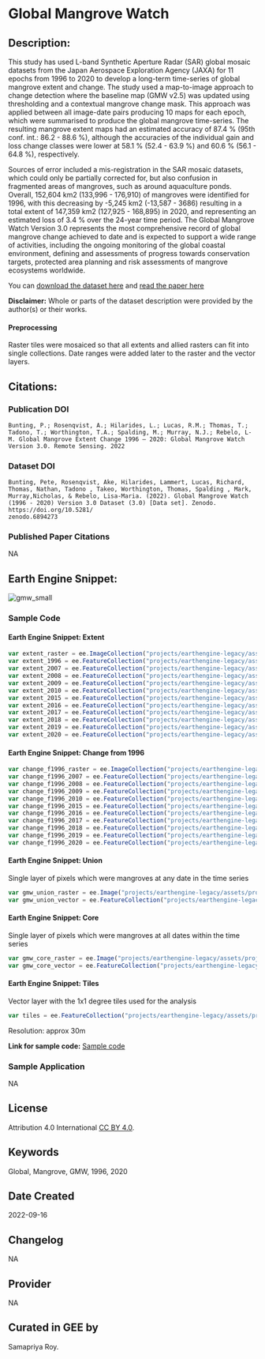 
# Global Mangrove Watch

## Description:

This study has used L-band Synthetic Aperture Radar (SAR) global mosaic datasets from the Japan Aerospace Exploration Agency (JAXA) for 11 epochs from 1996 to 2020 to develop a long-term time-series of global mangrove extent and change. The study used a map-to-image approach to change detection where the baseline map (GMW v2.5) was updated using thresholding and a contextual mangrove change mask. This approach was applied between all image-date pairs producing 10 maps for each epoch, which were summarised to produce the global mangrove time-series. The resulting mangrove extent maps had an estimated accuracy of 87.4 % (95th conf. int.: 86.2 - 88.6 %), although the accuracies of the individual gain and loss change classes were lower at 58.1 % (52.4 - 63.9 %) and 60.6 % (56.1 - 64.8 %), respectively.

Sources of error included a mis-registration in the SAR mosaic datasets, which could only be partially corrected for, but also confusion in fragmented areas of mangroves, such as around aquaculture ponds. Overall, 152,604 km2 (133,996 - 176,910) of mangroves were identified for 1996, with this decreasing by -5,245 km2 (-13,587 - 3686) resulting in a total extent of 147,359 km2 (127,925 - 168,895) in 2020, and representing an estimated loss of 3.4 % over the 24-year time period. The Global Mangrove Watch Version 3.0 represents the most comprehensive record of global mangrove change achieved to date and is expected to support a wide range of activities, including the ongoing monitoring of the global coastal environment, defining and assessments of progress towards conservation targets, protected area planning and risk assessments of mangrove ecosystems worldwide.

You can [download the dataset here](https://zenodo.org/record/6894273#.YyMn4tXMKdw) and [read the paper here](https://www.mdpi.com/2072-4292/14/15/3657)

**Disclaimer:** Whole or parts of the dataset description were provided by the author(s) or their works.

#### Preprocessing

Raster tiles were mosaiced so that all extents and allied rasters can fit into single collections. Date ranges were added later to the raster and the vector layers.

## Citations:

### Publication DOI

```
Bunting, P.; Rosenqvist, A.; Hilarides, L.; Lucas, R.M.; Thomas, T.; Tadono, T.; Worthington, T.A.; Spalding, M.; Murray, N.J.; Rebelo, L-M. Global Mangrove Extent Change 1996 – 2020: Global Mangrove Watch Version 3.0. Remote Sensing. 2022
```

### Dataset DOI

```
Bunting, Pete, Rosenqvist, Ake, Hilarides, Lammert, Lucas, Richard, Thomas, Nathan, Tadono , Takeo, Worthington, Thomas, Spalding , Mark, Murray,Nicholas, & Rebelo, Lisa-Maria. (2022). Global Mangrove Watch (1996 - 2020) Version 3.0 Dataset (3.0) [Data set]. Zenodo. https://doi.org/10.5281/
zenodo.6894273
```

### Published Paper Citations
NA

## Earth Engine Snippet:
![gmw_small](https://user-images.githubusercontent.com/6677629/190841060-d939cc7d-f3ce-499f-8411-623806936bc8.gif)
### Sample Code

#### Earth Engine Snippet: Extent

```js
var extent_raster = ee.ImageCollection("projects/earthengine-legacy/assets/projects/sat-io/open-datasets/GMW/extent/GMW_V3");
var extent_1996 = ee.FeatureCollection("projects/earthengine-legacy/assets/projects/sat-io/open-datasets/GMW/extent/gmw_v3_1996_vec");
var extent_2007 = ee.FeatureCollection("projects/earthengine-legacy/assets/projects/sat-io/open-datasets/GMW/extent/gmw_v3_2007_vec");
var extent_2008 = ee.FeatureCollection("projects/earthengine-legacy/assets/projects/sat-io/open-datasets/GMW/extent/gmw_v3_2008_vec");
var extent_2009 = ee.FeatureCollection("projects/earthengine-legacy/assets/projects/sat-io/open-datasets/GMW/extent/gmw_v3_2009_vec");
var extent_2010 = ee.FeatureCollection("projects/earthengine-legacy/assets/projects/sat-io/open-datasets/GMW/extent/gmw_v3_2010_vec");
var extent_2015 = ee.FeatureCollection("projects/earthengine-legacy/assets/projects/sat-io/open-datasets/GMW/extent/gmw_v3_2015_vec");
var extent_2016 = ee.FeatureCollection("projects/earthengine-legacy/assets/projects/sat-io/open-datasets/GMW/extent/gmw_v3_2016_vec");
var extent_2017 = ee.FeatureCollection("projects/earthengine-legacy/assets/projects/sat-io/open-datasets/GMW/extent/gmw_v3_2017_vec");
var extent_2018 = ee.FeatureCollection("projects/earthengine-legacy/assets/projects/sat-io/open-datasets/GMW/extent/gmw_v3_2018_vec");
var extent_2019 = ee.FeatureCollection("projects/earthengine-legacy/assets/projects/sat-io/open-datasets/GMW/extent/gmw_v3_2019_vec");
var extent_2020 = ee.FeatureCollection("projects/earthengine-legacy/assets/projects/sat-io/open-datasets/GMW/extent/gmw_v3_2020_vec");
```

#### Earth Engine Snippet: Change from 1996

```js
var change_f1996_raster = ee.ImageCollection("projects/earthengine-legacy/assets/projects/sat-io/open-datasets/GMW/change/change_f1996");
var change_f1996_2007 = ee.FeatureCollection("projects/earthengine-legacy/assets/projects/sat-io/open-datasets/GMW/change/gmw_v3_f1996_t2007_vec");
var change_f1996_2008 = ee.FeatureCollection("projects/earthengine-legacy/assets/projects/sat-io/open-datasets/GMW/change/gmw_v3_f1996_t2008_vec");
var change_f1996_2009 = ee.FeatureCollection("projects/earthengine-legacy/assets/projects/sat-io/open-datasets/GMW/change/gmw_v3_f1996_t2009_vec");
var change_f1996_2010 = ee.FeatureCollection("projects/earthengine-legacy/assets/projects/sat-io/open-datasets/GMW/change/gmw_v3_f1996_t2010_vec");
var change_f1996_2015 = ee.FeatureCollection("projects/earthengine-legacy/assets/projects/sat-io/open-datasets/GMW/change/gmw_v3_f1996_t2015_vec");
var change_f1996_2016 = ee.FeatureCollection("projects/earthengine-legacy/assets/projects/sat-io/open-datasets/GMW/change/gmw_v3_f1996_t2016_vec");
var change_f1996_2017 = ee.FeatureCollection("projects/earthengine-legacy/assets/projects/sat-io/open-datasets/GMW/change/gmw_v3_f1996_t2017_vec");
var change_f1996_2018 = ee.FeatureCollection("projects/earthengine-legacy/assets/projects/sat-io/open-datasets/GMW/change/gmw_v3_f1996_t2018_vec");
var change_f1996_2019 = ee.FeatureCollection("projects/earthengine-legacy/assets/projects/sat-io/open-datasets/GMW/change/gmw_v3_f1996_t2019_vec");
var change_f1996_2020 = ee.FeatureCollection("projects/earthengine-legacy/assets/projects/sat-io/open-datasets/GMW/change/gmw_v3_f1996_t2020_vec");
```
#### Earth Engine Snippet: Union

Single layer of pixels which were mangroves at any date in the time series

```js
var gmw_union_raster = ee.Image("projects/earthengine-legacy/assets/projects/sat-io/open-datasets/GMW/union/gmw_v3_mng_union");
var gmw_union_vector = ee.FeatureCollection("projects/earthengine-legacy/assets/projects/sat-io/open-datasets/GMW/union/gmw_v3_union_vec");
```

#### Earth Engine Snippet: Core

Single layer of pixels which were mangroves at all dates within the time series

```js
var gmw_core_raster = ee.Image("projects/earthengine-legacy/assets/projects/sat-io/open-datasets/GMW/core/gmw_v3_mng_core");
var gmw_core_vector = ee.FeatureCollection("projects/earthengine-legacy/assets/projects/sat-io/open-datasets/GMW/core/gmw_v3_core_vec");
```

#### Earth Engine Snippet: Tiles
Vector layer with the 1x1 degree tiles used for the analysis

```js
var tiles = ee.FeatureCollection("projects/earthengine-legacy/assets/projects/sat-io/open-datasets/GMW/gmw_v3_tiles");
```

Resolution: approx 30m

**Link for sample code:** [Sample code](https://code.earthengine.google.com/?scriptPath=users/sat-io/awesome-gee-catalog-examples:global-landuse-landcover/GLOBAL-MANGROVE-WATCH)

### Sample Application

NA

## License

Attribution 4.0 International [CC BY 4.0](https://creativecommons.org/licenses/by/4.0/).

## Keywords

Global, Mangrove, GMW, 1996, 2020

## Date Created

2022-09-16

## Changelog

NA

## Provider

NA

## Curated in GEE by
Samapriya Roy.